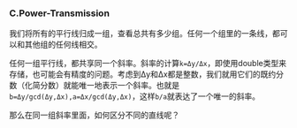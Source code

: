 ### C.Power-Transmission

我们将所有的平行线归成一组，查看总共有多少组。任何一个组里的一条线，都可以和其他组的任何线相交。

任何一组平行线，都共享同一个斜率。斜率的计算```k=Δy/Δx```，即使用double类型来存储，也可能会有精度的问题。考虑到Δy和Δx都是整数，我们就用它们的既约分数（化简分数）就能唯一地表示一个斜率。也就是```b=Δy/gcd(Δy,Δx),a=Δx/gcd(Δy,Δx)```，这样```b/a```就表达了一个唯一的斜率。

那么在同一组斜率里面，如何区分不同的直线呢？
